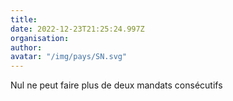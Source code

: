 ```yaml
---
title: 
date: 2022-12-23T21:25:24.997Z
organisation: 
author: 
avatar: "/img/pays/SN.svg"
---
```


Nul ne peut faire plus de deux mandats consécutifs 